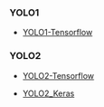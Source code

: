 ### YOLO1


- [YOLO1-Tensorflow](https://github.com/fountainhead-gq/YOLO_Collection/tree/master/YOLO1-Tensorflow)


### YOLO2

- [YOLO2-Tensorflow](https://github.com/fountainhead-gq/YOLO_Collection/tree/master/YOLO2-Tensorflow)


- [YOLO2_Keras](https://github.com/fountainhead-gq/YOLO_Collection/tree/master/YOLO2_Keras)

